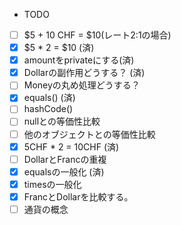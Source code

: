 - TODO
- [ ] $5 + 10 CHF = $10(レート2:1の場合)
- [X] $5 * 2 = $10 (済)
- [X] amountをprivateにする(済)
- [X] Dollarの副作用どうする？ (済)
- [ ] Moneyの丸め処理どうする？
- [X] equals() (済)
- [ ] hashCode()
- [ ] nullとの等価性比較
- [ ] 他のオブジェクトとの等価性比較
- [X] 5CHF * 2 = 10CHF (済)
- [ ] DollarとFrancの重複
- [X] equalsの一般化 (済)
- [X] timesの一般化
- [X] FrancとDollarを比較する。
- [ ] 通貨の概念